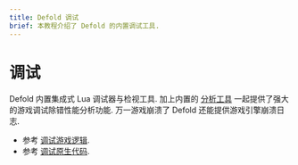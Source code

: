 ```yaml
---
title: Defold 调试
brief: 本教程介绍了 Defold 的内置调试工具.
---
```


# 调试

Defold 内置集成式 Lua 调试器与检视工具. 加上内置的 [分析工具](/manuals/profiling) 一起提供了强大的游戏调试除错性能分析功能. 万一游戏崩溃了 Defold 还能提供游戏引擎崩溃日志.

* 参考 [调试游戏逻辑](/manuals/debugging-game-logic).
* 参考 [调试原生代码](/manuals/debugging-native-code).
